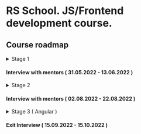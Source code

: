 # RS School. JS/Frontend development course.

## Course roadmap

<details>
<summary>Stage 1</summary>

### Week #1 
  ( 22.03.2022 - 28.03.2022 )
- [RS School introduction](modules/rs-school-intro/)
  - Test: "RS app intro"
- [JS/FE developer](modules/js-fe-developer/)
- [IDE](modules/ide/)
- [Questions related to the week's information if any](https://forms.gle/4xkgtaUQ2tuniFg99)

### Week #2 
  ( 29.03.2022 - 04.04.2022 )

- [HTML basics](modules/html-basics/)
  - Test: "HTML Basic ( EN )"
- [Git](modules/git/)
  - Test: "Git Quiz"
- [Questions related to the week's information if any](https://forms.gle/4xkgtaUQ2tuniFg99)

### Week #3
  ( 05.04.2022 - 11.04.2022 )

- [CSS Basics](modules/css-basics/)
  - Test: "CSS Basic (EN)"
- [Markdown](modules/markdown/)
  - Task: [CV.Markdown](<tasks/CV(markdown)/CV(markdown).md>)
- [Questions related to the week's information if any](https://forms.gle/4xkgtaUQ2tuniFg99)

### Week #4 
  ( 12.04.2022 - 18.04.2022 )

- [JS Basics. Part 1](modules/js-basics-1/)
  - Test: "JS-basic. Part 1 (EN)"
- [Questions related to the week's information if any](https://forms.gle/4xkgtaUQ2tuniFg99)

### Week #5 
  ( 19.04.2022 - 25.04.2022 )

- [Figma](modules/figma/)
- [JS Basics. Part 2](modules/js-basics-2/)
  - Test: "JS-basic. Part 2 (EN)"
- [DevTools](modules/devtools/)
- [Questions related to the week's information if any](https://forms.gle/4xkgtaUQ2tuniFg99)

### Week #6 
  ( 26.04.2022 - 02.05.2022 )

- [JS Basics. Part 3](modules/js-basics-3/)
  - Test: "JS-basic. Part 3 (EN)"
  - Task: [Codewars: Strings, Numbers](tasks/codewars/codewars.strings.numbers.md)
- [Questions related to the week's information if any](https://forms.gle/4xkgtaUQ2tuniFg99)

### Week #7 
  ( 03.05.2022 - 09.05.2022 )

- [JS Arrays](modules/js-arrays/)
  - Test: "JS Array. Basic"
- [JS Objects](modules/js-objects/)
  - Test: "JS Object. Basic"
  - Task: [Codewars: Array, Object](tasks/codewars/codewars.arrays.objects.md)
- [Questions related to the week's information if any](https://forms.gle/4xkgtaUQ2tuniFg99)

### Week #8  
  ( 10.05.2022 - 16.05.2022 )

- [DOM API](modules/dom-api/)
  - Test: "DOM API (EN)"
- [Questions related to the week's information if any](https://forms.gle/4xkgtaUQ2tuniFg99)

### Week #9 
  ( 17.05.2022 - 23.05.2022 )

- [DOM Events](modules/dom-events/)
  - Test: "DOM Events (EN)"
- [Questions related to the week's information if any](https://forms.gle/4xkgtaUQ2tuniFg99)

### Week #10
  ( 24.05.2022 - 30.05.2022 )

- [CSS Flex](modules/css-flex/)
  - Test: "Responsive & Flexbox (EN)"
  - Task: "Pets"
- [Questions related to the week's information if any](https://forms.gle/4xkgtaUQ2tuniFg99)

### Week #11 
  ( 31.05.2022 - 06.06.2022 )

- [CSS Grid](modules/css-grid/)
  - Test: "CSS Grid (EN)"
- [Questions related to the week's information if any](https://forms.gle/4xkgtaUQ2tuniFg99)

</details>

#### Interview with mentors ( 31.05.2022 - 13.06.2022 )

<details>
<summary>Stage 2</summary>

### Week #12 ( 07.06.2022 - 13.06.2022 )

- [JS Classes & Prototypes](modules/js-classes-prototypes/)
  - Test: ""
  - Task: "Inheritance"
- [Questions related to the week's information if any](https://forms.gle/4xkgtaUQ2tuniFg99)

### Week #13 ( 14.06.2022 - 20.06.2022 )

- [HTTP/HTTPS](modules/http/)
- [WebSocket](modules/websocket/)
- [RESTful API](modules/rest/)
- [Questions related to the week's information if any](https://forms.gle/4xkgtaUQ2tuniFg99)

### Week #14 
  ( 21.06.2022 - 27.06.2022 )

- [JS Async Programming](modules/js-async/)
  - Test: ""
  - Task: ""
- [Questions related to the week's information if any](https://forms.gle/4xkgtaUQ2tuniFg99)

### Week #15 
  ( 28.06.2022 - 04.07.2022 )

- [JS Modules](modules/js-modules/)
  - Test: ""
- [Questions related to the week's information if any](https://forms.gle/4xkgtaUQ2tuniFg99)

### Week #16 
  ( 05.07.2022 - 11.07.2022 )

- [NPM](modules/npm/)
  - Test: ""
- [Webpack](modules/webpack/)
  - Test: ""
- [Questions related to the week's information if any](https://forms.gle/4xkgtaUQ2tuniFg99)

### Week #17 
  ( 12.07.2022 - 18.07.2022 )

- [Forms & Validation](modules/forms-validation/)
  - Test: ""
  - Task: ""
- [Questions related to the week's information if any](https://forms.gle/4xkgtaUQ2tuniFg99)

### Week #18
  ( 19.07.2022 - 25.07.2022 )

- [Browser API](modules/browser-api/)
  - Test: ""
- [Questions related to the week's information if any](https://forms.gle/4xkgtaUQ2tuniFg99)

### Week #19 
  ( 26.07.2022 - 01.08.2022 )

- [Design Patterns](modules/design-patterns/)
  - Test: ""
- [Software Design Principles](modules/design-principles/)
  - Test: ""
- [Questions related to the week's information if any](https://forms.gle/4xkgtaUQ2tuniFg99)

### Week #20 
  ( 02.08.2022 - 08.08.2022 )

- [TypeScript](modules/typescript/)
  - Test: ""
  - Task: ""
- [Questions related to the week's information if any](https://forms.gle/4xkgtaUQ2tuniFg99)

### Week #21 
  ( 09.08.2022 - 15.08.2022 )

- [Testing](modules/testing/)
  - Test: ""
- [Software Development Lifecycle](modules/sdlc/)
  - Test: ""
- [Questions related to the week's information if any](https://forms.gle/4xkgtaUQ2tuniFg99)

</details>

#### Interview with mentors ( 02.08.2022 - 22.08.2022 )

<details>
<summary>Stage 3 ( Angular )</summary>

### Week #22
( 16.08.2022 - 22.08.2022 )

### Week #23
( 23.08.2022 - 29.08.2022 )

### Week #24
( 30.08.2022 - 05.09.2022 )

### Week #25
( 06.09.2022 - 12.09.2022 )

### Week #26
( 13.09.2022 - 19.09.2022 )

### Week #27
( 20.09.2022 - 26.09.2022 )

### Week #28
( 27.09.2022 - 03.10.2022 )

### Week #30
( 04.10.2022 - 10.10.2022 )

</details>

#### Exit Interview ( 15.09.2022 - 15.10.2022 )
